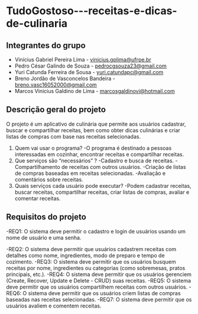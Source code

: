 # TudoGostoso---receitas-e-dicas-de-culinaria

## Integrantes do grupo 

 * Vinícius Gabriel Pereira Lima - vinicius.gplima@ufrpe.br
 * Pedro César Galindo de Souza - pedrocgsouza23@gmail.com
 * Yuri Catunda Ferreira de Sousa - yuri.catundapc@gmail.com
 * Breno Jordão de Vasconcelos Bandeira - breno.vasc16052000@gmail.com
 * Marcos Vinicius Galdino de Lima - marcosgaldinovi@hotmail.com

## Descrição geral do projeto 
O projeto é um aplicativo de culinária que permite aos usuários cadastrar, buscar e compartilhar receitas, bem como obter dicas culinárias e criar listas de compras com base nas receitas selecionadas.
 1. Quem vai usar o programa?
    -O programa é destinado a pessoas interessadas em cozinhar, encontrar receitas e compartilhar receitas.
 3. Que serviços são “necessários” ?
    -Cadastro e busca de receitas.
    -Compartilhamento de receitas com outros usuários.
    -Criação de listas de compras baseadas em receitas selecionadas.
    -Avaliação e comentários sobre receitas.
 5. Quais serviços cada usuário pode executar?
    -Podem cadastrar receitas, buscar receitas, compartilhar receitas, criar listas de compras, avaliar e comentar receitas.

## Requisitos do projeto
-REQ1: O sistema deve permitir o cadastro e login de usuários usando um nome de usuário e uma senha.

-REQ2: O sistema deve permitir que usuários cadastrem receitas com detalhes como nome, ingredientes, modo de preparo e tempo de cozimento.
-REQ3: O sistema deve permitir que os usuários busquem receitas por nome, ingredientes ou categorias (como sobremesas, pratos principais, etc.).
-REQ4: O sistema deve permitir que os usuários gerenciem (Create, Recover, Update e Delete - CRUD) suas receitas.
-REQ5: O sistema deve permitir que os usuários compartilhem receitas com outros usuários.
-REQ6: O sistema deve permitir que os usuários criem listas de compras baseadas nas receitas selecionadas.
-REQ7: O sistema deve permitir que os usuários avaliem e comentem receitas.
